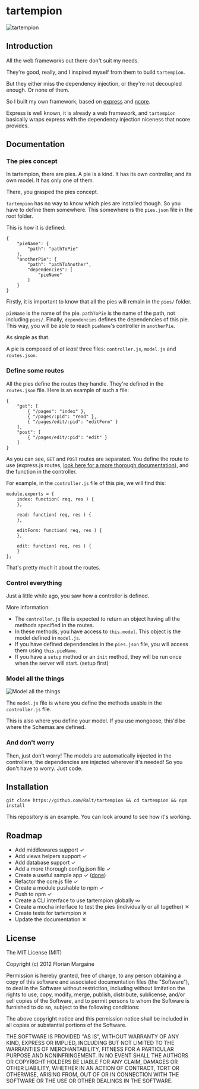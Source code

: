 tartempion
===

![tartempion][0]

Introduction
---

All the web frameworks out there don't suit my needs.

They're good, really, and I inspired myself from them to build `tartempion`.

But they either miss the dependency injection, or they're not decoupled enough. Or none of them.

So I built my own framework, based on [express][1] and [ncore][2].

Express is well known, it is already a web framework, and `tartempion` basically wraps express
with the dependency injection niceness that ncore provides.

Documentation
---

### The pies concept

In tartempion, there are pies. A pie is a kind. It has its own controller, and its own model.
It has only one of them.

There, you grasped the pies concept.

`tartempion` has no way to know which pies are installed though. So you have to define them somewhere.
This somewhere is the `pies.json` file in the root folder.

This is how it is defined:

    {
        "pieName": {
            "path": "pathToPie"
        },
        "anotherPie": {
            "path": "pathToAnother",
            "dependencies": [
                "pieName"
            ]
        }
    }

Firstly, it is important to know that all the pies will remain in the `pies/` folder.

`pieName` is the name of the pie. `pathToPie` is the name of the path, not including `pies/`. Finally, `dependencies` defines the dependencies of this pie. This way, you will be able to reach `pieName`'s controller in `anotherPie`.

As simple as that.

A pie is composed of *at least* three files: `controller.js`, `model.js` and `routes.json`.

### Define some routes

All the pies define the routes they handle. They're defined in the `routes.json` file. Here is an example of such a file:

    {
        "get": [
            { "/pages": "index" },
            { "/pages/:pid": "read" },
            { "/pages/edit/:pid": "editForm" }
        ],
        "post": [
            { "/pages/edit/:pid": "edit" }
        ]
    }

As you can see, `GET` and `POST` routes are separated. You define the route to use
(express.js routes, [look here for a more thorough documentation][3]), and the function
in the controller.

For example, in the `controller.js` file of this pie, we will find this:

    module.exports = {
        index: function( req, res ) {
        },

        read: function( req, res ) {
        },

        editForm: function( req, res ) {
        },

        edit: function( req, res ) {
        }
    };

That's pretty much it about the routes.

### Control everything

Just a little while ago, you saw how a controller is defined.

More information:

- The `controller.js` file is expected to return an object having all the methods specified in the routes.
- In these methods, you have access to `this.model`. This object is the model defined in `model.js`.
- If you have defined dependencies in the `pies.json` file, you will access them using `this.pieName`.
- If you have a `setup` method or an `init` method, they will be run once when the server will start. (setup first)

### Model all the things

![Model all the things][4]

The `model.js` file is where you define the methods usable in the `controller.js` file.

This is also where you define your model. If you use mongoose, this'd be where the Schemas are defined.

### And don't worry

Then, just don't worry! The models are automatically injected in the controllers, the dependencies are injected wherever it's needed! So you don't have to worry. Just code.

Installation
---

`git clone https://github.com/Ralt/tartempion && cd tartempion && npm install`

This repository is an example. You can look around to see how it's working.

Roadmap
---

- Add middlewares support &#10003;
- Add views helpers support &#10003;
- Add database support &#10003;
- Add a more thorough config.json file &#10003;
- Create a useful sample app &#10003; ([done][5])
- Refactor the core.js file &#10003;
- Create a module pushable to npm &#10003;
- Push to npm &#10003;
- Create a CLI interface to use tartempion globally &infin;
- Create a mocha interface to test the pies (individually or all together) &#10005;
- Create tests for tartempion &#10005;
- Update the documentation &#10005;

License
---

The MIT License (MIT)

Copyright (c) 2012 Florian Margaine

Permission is hereby granted, free of charge, to any person obtaining a copy of this software and associated documentation files (the "Software"), to deal in the Software without restriction, including without limitation the rights to use, copy, modify, merge, publish, distribute, sublicense, and/or sell copies of the Software, and to permit persons to whom the Software is furnished to do so, subject to the following conditions:

The above copyright notice and this permission notice shall be included in all copies or substantial portions of the Software.

THE SOFTWARE IS PROVIDED "AS IS", WITHOUT WARRANTY OF ANY KIND, EXPRESS OR IMPLIED, INCLUDING BUT NOT LIMITED TO THE WARRANTIES OF MERCHANTABILITY, FITNESS FOR A PARTICULAR PURPOSE AND NONINFRINGEMENT. IN NO EVENT SHALL THE AUTHORS OR COPYRIGHT HOLDERS BE LIABLE FOR ANY CLAIM, DAMAGES OR OTHER LIABILITY, WHETHER IN AN ACTION OF CONTRACT, TORT OR OTHERWISE, ARISING FROM, OUT OF OR IN CONNECTION WITH THE SOFTWARE OR THE USE OR OTHER DEALINGS IN THE SOFTWARE.


   [0]: http://i.imgur.com/fJOAn.png
   [1]: http://expressjs.com
   [2]: https://github.com/Raynos/ncore
   [3]: http://expressjs.com/guide.html#routing
   [4]: http://i.imgur.com/vjqri.png
   [5]: https://github.com/Ralt/tartempion-blog

